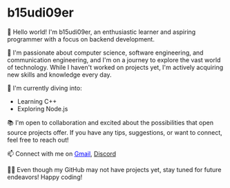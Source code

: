# b15udi09er

👋 Hello world! I'm b15udi09er, an enthusiastic learner and aspiring programmer with a focus on backend development.

🌱 I'm passionate about computer science, software engineering, and communication engineering, and I'm on a journey to explore the vast world of technology. While I haven't worked on projects yet, I'm actively acquiring new skills and knowledge every day.

🔧 I'm currently diving into:
- Learning C++
- Exploring Node.js

📚 I'm open to collaboration and excited about the possibilities that open source projects offer. If you have any tips, suggestions, or want to connect, feel free to reach out!

📫 Connect with me on <a href="mailto:ahamadeh4@gmail.com" style="color: blue;">Gmail</a>, <a href="https://discord.gg/W5gnA4R3hv">Discord</a>

👨‍💻 Even though my GitHub may not have projects yet, stay tuned for future endeavors! Happy coding!

